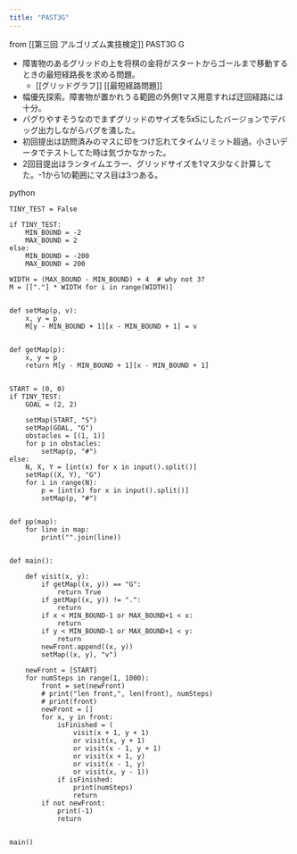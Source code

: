 ```yaml
---
title: "PAST3G"
---
```


from [[第三回 アルゴリズム実技検定]]
PAST3G
G
- 障害物のあるグリッドの上を将棋の金将がスタートからゴールまで移動するときの最短経路長を求める問題。
    - [[グリッドグラフ]] [[最短経路問題]]
- 幅優先探索。障害物が置かれうる範囲の外側1マス用意すれば迂回経路には十分。
- バグりやすそうなのでまずグリッドのサイズを5x5にしたバージョンでデバッグ出力しながらバグを潰した。
- 初回提出は訪問済みのマスに印をつけ忘れてタイムリミット超過。小さいデータでテストしてた時は気づかなかった。
- 2回目提出はランタイムエラー、グリッドサイズを1マス少なく計算してた。-1から1の範囲にマス目は3つある。

python

```
TINY_TEST = False

if TINY_TEST:
    MIN_BOUND = -2
    MAX_BOUND = 2
else:
    MIN_BOUND = -200
    MAX_BOUND = 200

WIDTH = (MAX_BOUND - MIN_BOUND) + 4  # why not 3?
M = [["."] * WIDTH for i in range(WIDTH)]


def setMap(p, v):
    x, y = p
    M[y - MIN_BOUND + 1][x - MIN_BOUND + 1] = v


def getMap(p):
    x, y = p
    return M[y - MIN_BOUND + 1][x - MIN_BOUND + 1]


START = (0, 0)
if TINY_TEST:
    GOAL = (2, 2)

    setMap(START, "S")
    setMap(GOAL, "G")
    obstacles = [(1, 1)]
    for p in obstacles:
        setMap(p, "#")
else:
    N, X, Y = [int(x) for x in input().split()]
    setMap((X, Y), "G")
    for i in range(N):
        p = [int(x) for x in input().split()]
        setMap(p, "#")


def pp(map):
    for line in map:
        print("".join(line))


def main():

    def visit(x, y):
        if getMap((x, y)) == "G":
            return True
        if getMap((x, y)) != ".":
            return
        if x < MIN_BOUND-1 or MAX_BOUND+1 < x:
            return
        if y < MIN_BOUND-1 or MAX_BOUND+1 < y:
            return
        newFront.append((x, y))
        setMap((x, y), "v")

    newFront = [START]
    for numSteps in range(1, 1000):
        front = set(newFront)
        # print("len front,", len(front), numSteps)
        # print(front)
        newFront = []
        for x, y in front:
            isFinished = (
                visit(x + 1, y + 1)
                or visit(x, y + 1)
                or visit(x - 1, y + 1)
                or visit(x + 1, y)
                or visit(x - 1, y)
                or visit(x, y - 1))
            if isFinished:
                print(numSteps)
                return
        if not newFront:
            print(-1)
            return


main()
```

